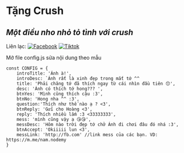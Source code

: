 # Tặng Crush
## _Một điều nho nhỏ tỏ tình với crush_

Liên lạc: 
[![Facebook](https://i.imgur.com/GRqy96ts.jpg)](https://www.facebook.com/nam.nodemy)
[![Tiktok](https://i.imgur.com/Nbfl1E7t.jpg)](https://www.tiktok.com/@manindev)

Mở file config.js sửa nội dung theo mẫu
```
const CONFIG = {
    introTitle: 'Ánh à!',
    introDesc: `Ánh rất là xinh đẹp trong mắt tớ ^^
    title: 'Phải chăng tớ đã thích ngay từ cái nhìn đầu tiên 😙',
    desc: 'Ánh có thích tớ hong??? ',
    btnYes: 'Mình cũng thích cậu :3',
    btnNo: 'Hong nha ^^ :3',
    question:'Thích như thế nào ạ ? <3',
    btnReply: 'Gửi cho Hoàng <3',
    reply: 'Thích nhiều lắm :3 <33333333',
    mess: 'mình cũng vậy ạ 😘😘',
    messDesc: 'Hôm nào trời đẹp tớ chở Ánh đi chơi đâu đó nhá :3',
    btnAccept: 'Okiiiii lun <3',
    messLink: 'http://fb.com' //link mess của các bạn. VD: https://m.me/nam.nodemy
}
```

